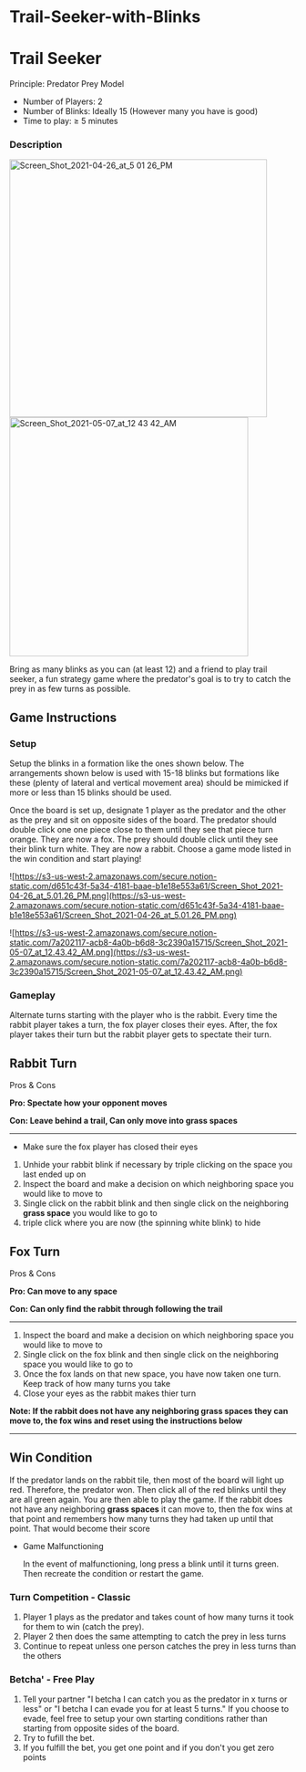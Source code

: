 # Trail-Seeker-with-Blinks

# **Trail Seeker**

Principle: Predator Prey Model

- Number of Players: 2
- Number of Blinks: Ideally 15 (However many you have is good)
- Time to play: ≥ 5 minutes

### **Description**
<img width="452" alt="Screen_Shot_2021-04-26_at_5 01 26_PM" src="https://user-images.githubusercontent.com/79310685/216213751-92bf864f-d7bd-4361-a072-a7dc0cf4e16b.png">
<img width="419" alt="Screen_Shot_2021-05-07_at_12 43 42_AM" src="https://user-images.githubusercontent.com/79310685/216213755-abfa2d51-2963-4288-9a24-b0449295142c.png">

Bring as many blinks as you can (at least 12) and a friend to play trail seeker, a fun strategy game where the predator's goal is to try to catch the prey in as few turns as possible.

## **Game Instructions**

### **Setup**

Setup the blinks in a formation like the ones shown below. The arrangements shown below is used with 15-18 blinks but formations like these (plenty of lateral and vertical movement area) should be mimicked if more or less than 15 blinks should be used.

Once the board is set up, designate 1 player as the predator and the other as the prey and sit on opposite sides of the board. The predator should double click one one piece close to them until they see that piece turn orange. They are now a fox. The prey should double click until they see their blink turn white. They are now a rabbit. Choose a game mode listed in the win condition and start playing!

![https://s3-us-west-2.amazonaws.com/secure.notion-static.com/d651c43f-5a34-4181-baae-b1e18e553a61/Screen_Shot_2021-04-26_at_5.01.26_PM.png](https://s3-us-west-2.amazonaws.com/secure.notion-static.com/d651c43f-5a34-4181-baae-b1e18e553a61/Screen_Shot_2021-04-26_at_5.01.26_PM.png)

![https://s3-us-west-2.amazonaws.com/secure.notion-static.com/7a202117-acb8-4a0b-b6d8-3c2390a15715/Screen_Shot_2021-05-07_at_12.43.42_AM.png](https://s3-us-west-2.amazonaws.com/secure.notion-static.com/7a202117-acb8-4a0b-b6d8-3c2390a15715/Screen_Shot_2021-05-07_at_12.43.42_AM.png)

### Gameplay

Alternate turns starting with the player who is the rabbit. Every time the rabbit player takes a turn, the fox player closes their eyes. After, the fox player takes their turn but the rabbit player gets to spectate their turn.

## Rabbit Turn

Pros & Cons

**Pro: Spectate how your opponent moves**

**Con: Leave behind a trail, Can only move into grass spaces**

---

- Make sure the fox player has closed their eyes
1. Unhide your rabbit blink if necessary by triple clicking on the space you last ended up on
2. Inspect the board and make a decision on which neighboring space you would like to move to
3. Single click on the rabbit blink and then single click on the neighboring **grass space** you would like to go to
4. triple click where you are now (the spinning white blink) to hide

## Fox Turn

Pros & Cons

**Pro: Can move to any space**

**Con: Can only find the rabbit through following the trail**

---

1. Inspect the board and make a decision on which neighboring space you would like to move to
2. Single click on the fox blink and then single click on the neighboring space you would like to go to
3. Once the fox lands on that new space, you have now taken one turn. Keep track of how many turns you take
4. Close your eyes as the rabbit makes thier turn

**Note: If the rabbit does not have any neighboring grass spaces they can move to, the fox wins and reset using the instructions below**

---

## **Win Condition**

If the predator lands on the rabbit tile, then most of the board  will light up red. Therefore, the predator won. Then click all of the red blinks until they are all green again. You are then able to play the game. If the rabbit does not have any neighboring **grass spaces** it can move to, then the fox wins at that point and remembers how many turns they had taken up until that point. That would become their score

- Game Malfunctioning
    
    In the event of malfunctioning, long press a blink until it turns green. Then recreate the condition or restart the game. 
    

### Turn Competition - Classic

1. Player 1 plays as the predator and takes count of how many turns it took for them to win (catch the prey).
2. Player 2 then does the same attempting to catch the prey in less turns
3. Continue to repeat unless one person catches the prey in less turns than the others

### Betcha' - Free Play

1. Tell your partner "I betcha I can catch you as the predator in x turns or less" or "I betcha I can evade you for at least 5 turns." If you choose to evade, feel free to setup your own starting conditions rather than starting from opposite sides of the board.
2. Try to fufill the bet.
3. If you fulfill the bet, you get one point and if you don't you get zero points
